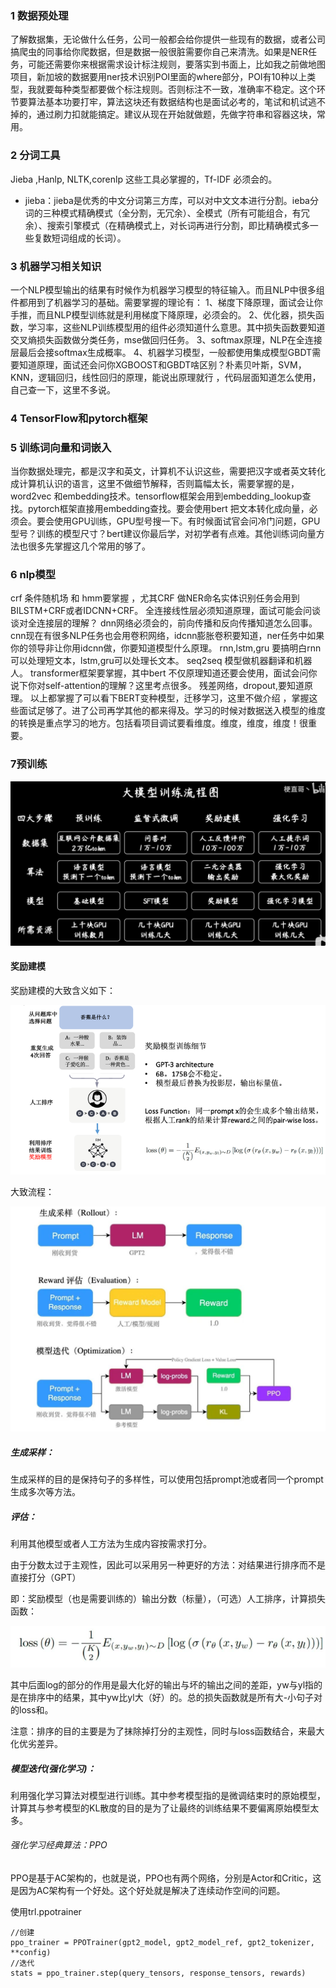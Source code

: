 ### 1 数据预处理

了解数据集，无论做什么任务，公司一般都会给你提供一些现有的数据，或者公司搞爬虫的同事给你爬数据，但是数据一般很脏需要你自己来清洗。如果是NER任务，可能还需要你来根据需求设计标注规则，要落实到书面上，比如我之前做地图项目，新加坡的数据要用ner技术识别POI里面的where部分，POI有10种以上类型，我就要每种类型都要做个标注规则。否则标注不一致，准确率不稳定。这个环节要算法基本功要打牢，算法这块还有数据结构也是面试必考的，笔试和机试逃不掉的，通过刷力扣就能搞定。建议从现在开始就做题，先做字符串和容器这块，常用。

### 2 分词工具

Jieba ,Hanlp, NLTK,corenlp 这些工具必掌握的，Tf-IDF 必须会的。

* jieba：jieba是优秀的中文分词第三方库，可以对中文文本进行分割。ieba分词的三种模式精确模式（全分割，无冗余）、全模式（所有可能组合，有冗余）、搜索引擎模式（在精确模式上，对长词再进行分割，即比精确模式多一些复数短词组成的长词）。

### 3 机器学习相关知识

一个NLP模型输出的结果有时候作为机器学习模型的特征输入。而且NLP中很多组件都用到了机器学习的基础。需要掌握的理论有：
1、梯度下降原理，面试会让你手推，而且NLP模型训练就是利用梯度下降原理，必须会的。
2、优化器，损失函数，学习率，这些NLP训练模型用的组件必须知道什么意思。其中损失函数要知道交叉熵损失函数做分类任务，mse做回归任务。
3、softmax原理，NLP在全连接层最后会接softmax生成概率。
4、机器学习模型，一般都使用集成模型GBDT需要知道原理，面试还会问你XGBOOST和GBDT啥区别？朴素贝叶斯，SVM，KNN，逻辑回归，线性回归的原理，能说出原理就行 ，代码层面知道怎么使用，自己查一下，这里不多说。

### 4 TensorFlow和pytorch框架

### 5 训练词向量和词嵌入

当你数据处理完，都是汉字和英文，计算机不认识这些，需要把汉字或者英文转化成计算机认识的语言，这里不做细节解释，否则篇幅太长，需要掌握的是，word2vec 和embedding技术。tensorflow框架会用到embedding_lookup查找。pytorch框架直接用embedding查找。要会使用bert 把文本转化成向量，必须会。要会使用GPU训练，GPU型号搜一下。有时候面试官会问冷门问题，GPU型号？训练的模型尺寸？bert建议你最后学，对初学者有点难。其他训练词向量方法也很多先掌握这几个常用的够了。

### 6 nlp模型

crf 条件随机场 和 hmm要掌握 ，尤其CRF 做NER命名实体识别任务会用到BILSTM+CRF或者IDCNN+CRF。
全连接线性层必须知道原理，面试可能会问谈谈对全连接层的理解？
dnn网络必须会的，前向传播和反向传播知道怎么回事。
cnn现在有很多NLP任务也会用卷积网络，idcnn膨胀卷积要知道，ner任务中如果你的领导非让你用idcnn做，你要知道模型什么原理。
rnn,lstm,gru 要搞明白rnn可以处理短文本，lstm,gru可以处理长文本。
seq2seq 模型做机器翻译和机器人。
transformer框架要掌握，其中bert 不仅原理知道还要会使用，面试会问你说下你对self-attention的理解？这里考点很多。
残差网络，dropout,要知道原理。
以上都掌握了可以看下BERT变种模型，迁移学习，这里不做介绍 ，掌握这些面试足够了。进了公司再学其他的都来得及。学习的时候对数据送入模型的维度的转换是重点学习的地方。包括看项目调试要看维度。维度，维度，维度！很重要。

### 7预训练

![1700992037362](image/NLP项目一般流程/1700992037362.png)

#### 奖励建模

奖励建模的大致含义如下：

![1700992136364](image/NLP项目一般流程/1700992136364.png)

大致流程：

![1700992323263](image/NLP项目一般流程/1700992323263.png)

##### 生成采样：

生成采样的目的是保持句子的多样性，可以使用包括prompt池或者同一个prompt生成多次等方法。

##### 评估：

利用其他模型或者人工方法为生成内容按需求打分。

由于分数太过于主观性，因此可以采用另一种更好的方法：对结果进行排序而不是直接打分（GPT）

即：奖励模型（也是需要训练的）输出分数（标量），（可选）人工排序，计算损失函数：

![1700995087297](image/NLP项目一般流程/1700995087297.png)

其中后面log的部分的作用是最大化好的输出与坏的输出之间的差距，yw与yl指的是在排序中的结果，其中yw比yl大（好）的。总的损失函数就是所有大-小句子对的loss和。

注意：排序的目的主要是为了抹除掉打分的主观性，同时与loss函数结合，来最大化优劣差异。

##### 模型迭代(强化学习)：

利用强化学习算法对模型进行训练。其中参考模型指的是微调结束时的原始模型，计算其与参考模型的KL散度的目的是为了让最终的训练结果不要偏离原始模型太多。

###### 强化学习经典算法：PPO

PPO是基于AC架构的，也就是说，PPO也有两个网络，分别是Actor和Critic，这是因为AC架构有一个好处。这个好处就是解决了连续动作空间的问题。

使用trl.ppotrainer

```
//创建
ppo_trainer = PPOTrainer(gpt2_model, gpt2_model_ref, gpt2_tokenizer, **config)
//迭代
stats = ppo_trainer.step(query_tensors, response_tensors, rewards)
```
